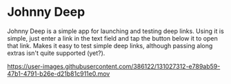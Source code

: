 # Johnny Deep

Johnny Deep is a simple app for launching and testing deep links. Using it is simple, just enter a link in the text
field and tap the button below it to open that link. Makes it easy to test simple deep links, although passing along
extras isn't quite supported (yet?).

https://user-images.githubusercontent.com/386122/131027312-e789ab59-47b1-4791-b26e-d21b81c911e0.mov
